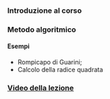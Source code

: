 ### Introduzione al corso

### Metodo algoritmico

#### Esempi

* Rompicapo di Guarini;
* Calcolo della radice quadrata


### [Video della lezione](https://www.dropbox.com/s/q511d12dlj5yzl0/20211012-lezione_1.mp4?dl=1)
